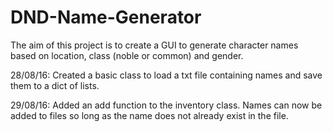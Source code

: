 # DND-Name-Generator
The aim of this project is to create a GUI to generate character names based on location, class (noble or common) and gender.

28/08/16:
 Created a basic class to load a txt file containing names and save them to a dict of lists.

29/08/16:
 Added an add function to the inventory class. Names can now be added to files so long as the name does not already exist in the file.
